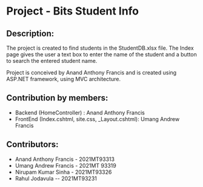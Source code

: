 # Project - Bits Student Info

## Description:

The project is created to find students in the StudentDB.xlsx file. The Index page gives the user a text box to enter the name of the student and a button to search the entered student name.

Project is conceived by Anand Anthony Francis and is created using ASP.NET framework, using MVC architecture.

## Contribution by members:

- Backend (HomeController) : Anand Anthony Francis
- FrontEnd (Index.cshtml, site.css, _Layout.cshtml): Umang Andrew Francis

## Contributors:

- Anand Anthony Francis - 2021MT93313
- Umang Andrew Francis - 2021MT 93319
- Nirupam Kumar Sinha   -   2021MT93326
- Rahul Jodavula -- 2021MT93231

